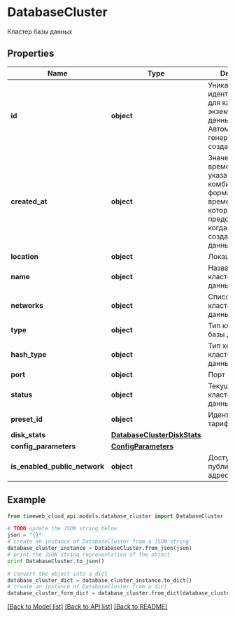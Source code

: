 # DatabaseCluster

Кластер базы данных

## Properties
Name | Type | Description | Notes
------------ | ------------- | ------------- | -------------
**id** | **object** | Уникальный идентификатор для каждого экземпляра базы данных. Автоматически генерируется при создании. | 
**created_at** | **object** | Значение времени, указанное в комбинированном формате даты и времени ISO8601, которое представляет, когда была создана база данных. | 
**location** | **object** | Локация сервера. | 
**name** | **object** | Название кластера базы данных. | 
**networks** | **object** | Список сетей кластера базы данных. | 
**type** | **object** | Тип кластера базы данных. | 
**hash_type** | **object** | Тип хеширования кластера базы данных (mysql5 | mysql | postgres). | 
**port** | **object** | Порт | 
**status** | **object** | Текущий статус кластера базы данных. | 
**preset_id** | **object** | Идентификатор тарифа. | 
**disk_stats** | [**DatabaseClusterDiskStats**](DatabaseClusterDiskStats.md) |  | 
**config_parameters** | [**ConfigParameters**](ConfigParameters.md) |  | 
**is_enabled_public_network** | **object** | Доступность публичного IP-адреса | 

## Example

```python
from timeweb_cloud_api.models.database_cluster import DatabaseCluster

# TODO update the JSON string below
json = "{}"
# create an instance of DatabaseCluster from a JSON string
database_cluster_instance = DatabaseCluster.from_json(json)
# print the JSON string representation of the object
print DatabaseCluster.to_json()

# convert the object into a dict
database_cluster_dict = database_cluster_instance.to_dict()
# create an instance of DatabaseCluster from a dict
database_cluster_form_dict = database_cluster.from_dict(database_cluster_dict)
```
[[Back to Model list]](../README.md#documentation-for-models) [[Back to API list]](../README.md#documentation-for-api-endpoints) [[Back to README]](../README.md)


